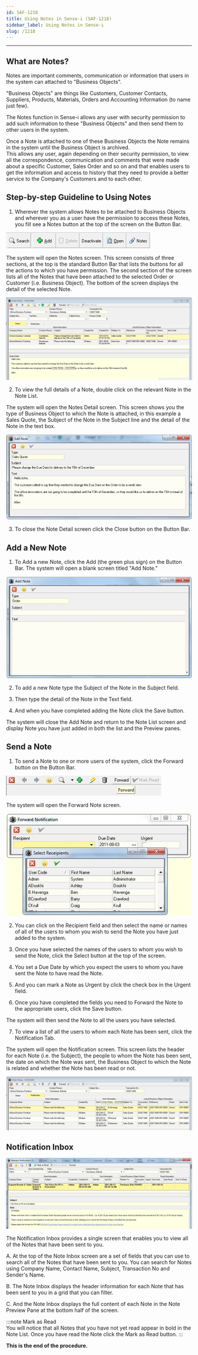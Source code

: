 ```yaml
---
id: SAF-1218
title: Using Notes in Sense-i (SAF-1218)
sidebar_label: Using Notes in Sense-i
slug: /1218
---
```

___  
## What are Notes?

Notes are important comments, communication or information that users in
the system can attached to "Business Objects".  

"Business Objects" are things like Customers, Customer Contacts, 
Suppliers, Products, Materials, Orders and Accounting Information 
(to name just few).  

The Notes function in Sense-i allows any user with security permission
to add such information to these "Business Objects" and then send them
to other users in the system.  

Once a Note is attached to one of these Business Objects the Note 
remains in the system until the Business Object is archived.  
This allows any user, again depending on their security permission, 
to view all the correspondence, communication and
comments that were made about a specific Customer, Sales Order and so on
and that enables users to get the information and access to history that
they need to provide a better service to the Company's Customers and to
each other.  

## Step-by-step Guideline to Using Notes

1.  Wherever the system allows Notes to be attached to Business Objects
    and wherever you as a user have the permission to access these
    Notes, you fill see a Notes button at the top of the screen on the
    Button Bar.  

![](../static/img/docs/SAF-1218/image1.jpg)  

The system will open the Notes screen. This screen consists of three
sections, at the top is the standard Button Bar that lists the buttons
for all the actions to which you have permission. The second section
of the screen lists all of the Notes that have been attached to the
selected Order or Customer (i.e. Business Object). The bottom of the
screen displays the detail of the selected Note.  

![](../static/img/docs/SAF-1218/image3.jpg)  

2.  To view the full details of a Note, double click on the relevant Note 
	in the Note List.  

The system will open the Notes Detail screen. This screen shows you
the type of Business Object to which the Note is attached, in this
example a Sales Quote, the Subject of the Note in the Subject line and
the detail of the Note in the text box.  

![](../static/img/docs/SAF-1218/image5.jpg)  

3.  To close the Note Detail screen click the Close button on the Button
    Bar.  

## Add a New Note

1.  To Add a new Note, click the Add (the green plus sign) on the Button
    Bar. The system will open a blank screen titled "Add Note."  

![](../static/img/docs/SAF-1218/image7.jpg)  

2.  To add a new Note type the Subject of the Note in the Subject field.  

1.  Then type the detail of the Note in the Text field.  

1.  And when you have completed adding the Note click the Save button.  

The system will close the Add Note and return to the Note List screen
and display Note you have just added in both the list and the Preview
panes.  

## Send a Note  

1.  To send a Note to one or more users of the system, click the Forward
    button on the Button Bar.  
	
![](../static/img/docs/SAF-1218/image9.jpg)  

The system will open the Forward Note screen.  

![](../static/img/docs/SAF-1218/image11.jpg)  

2.  You can click on the Recipient field and then select the name or
    names of all of the users to whom you wish to send the Note you have
    just added to the system.  

3. Once you have selected the names of the users to whom you wish to
    send the Note, click the Select button at the top of the screen.  

4. You set a Due Date by which you expect the users to whom you have
    sent the Note to have read the Note.  

5. And you can mark a Note as Urgent by click the check box in the
    Urgent field.  

6. Once you have completed the fields you need to Forward the Note to
    the appropriate users, click the Save button.  

The system will then send the Note to all the users you have selected.  

7. To view a list of all the users to whom each Note has been sent,
    click the Notification Tab.  

The system will open the Notification screen. This screen lists the
header for each Note (i.e. the Subject), the people to whom the Note
has been sent, the date on which the Note was sent, the Business
Object to which the Note is related and whether the Note has been read
or not.

![](../static/img/docs/SAF-1218/image13.jpg)  

## Notification Inbox

![](../static/img/docs/SAF-1218/image14.jpg)  

The Notification Inbox provides a single screen that enables you to
view all of the Notes that have been sent to you.  

A.  At the top of the Note Inbox screen are a set of fields that you can
    use to search all of the Notes that have been sent to you. You can
    search for Notes using Company Name, Contact Name, Subject,
    Transaction No and Sender's Name.  

B.  The Note Inbox displays the header information for each Note that
    has been sent to you in a grid that you can filter.  

C.  And the Note Inbox displays the full content of each Note in the
    Note Preview Pane at the bottom half of the screen.  

:::note Mark as Read  
You will notice that all Notes that you have not yet read appear
in bold in the Note List. Once you have read the Note click the Mark
as Read button.
:::

**This is the end of the procedure.**